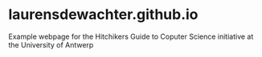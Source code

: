 # laurensdewachter.github.io
Example webpage for the Hitchikers Guide to Coputer Science initiative at the University of Antwerp
